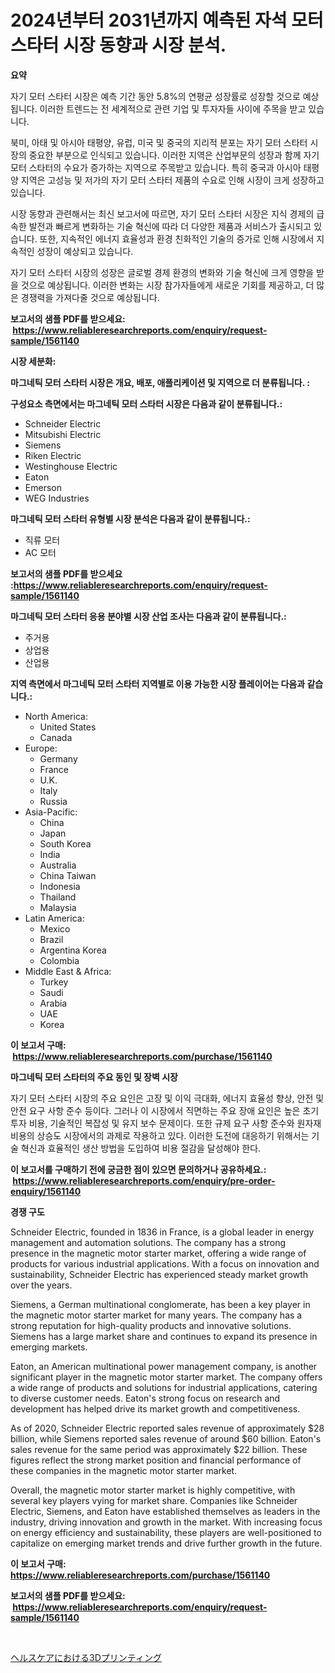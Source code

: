 <p><h1>2024년부터 2031년까지 예측된 자석 모터 스타터 시장 동향과 시장 분석.</h1></p><p><strong>요약</strong></p>
<p><p>자기 모터 스타터 시장은 예측 기간 동안 5.8%의 연평균 성장률로 성장할 것으로 예상됩니다. 이러한 트렌드는 전 세계적으로 관련 기업 및 투자자들 사이에 주목을 받고 있습니다.</p><p>북미, 아태 및 아시아 태평양, 유럽, 미국 및 중국의 지리적 분포는 자기 모터 스타터 시장의 중요한 부분으로 인식되고 있습니다. 이러한 지역은 산업부문의 성장과 함께 자기 모터 스타터의 수요가 증가하는 지역으로 주목받고 있습니다. 특히 중국과 아시아 태평양 지역은 고성능 및 저가의 자기 모터 스타터 제품의 수요로 인해 시장이 크게 성장하고 있습니다.</p><p>시장 동향과 관련해서는 최신 보고서에 따르면, 자기 모터 스타터 시장은 지식 경제의 급속한 발전과 빠르게 변화하는 기술 혁신에 따라 더 다양한 제품과 서비스가 출시되고 있습니다. 또한, 지속적인 에너지 효율성과 환경 친화적인 기술의 증가로 인해 시장에서 지속적인 성장이 예상되고 있습니다.</p><p>자기 모터 스타터 시장의 성장은 글로벌 경제 환경의 변화와 기술 혁신에 크게 영향을 받을 것으로 예상됩니다. 이러한 변화는 시장 참가자들에게 새로운 기회를 제공하고, 더 많은 경쟁력을 가져다줄 것으로 예상됩니다.</p></p>
<p><strong>보고서의 샘플 PDF를 받으세요: &nbsp;<a href="https://www.reliableresearchreports.com/enquiry/request-sample/1561140">https://www.reliableresearchreports.com/enquiry/request-sample/1561140</a></strong></p>
<p><strong>시장 세분화:</strong></p>
<p><strong> 마그네틱 모터 스타터 시장은 개요, 배포, 애플리케이션 및 지역으로 더 분류됩니다. :</strong></p>
<p><strong>구성요소 측면에서는 마그네틱 모터 스타터 시장은 다음과 같이 분류됩니다.:</strong></p>
<p><ul><li>Schneider Electric</li><li>Mitsubishi Electric</li><li>Siemens</li><li>Riken Electric</li><li>Westinghouse Electric</li><li>Eaton</li><li>Emerson</li><li>WEG Industries</li></ul></p>
<p><strong> 마그네틱 모터 스타터 유형별 시장 분석은 다음과 같이 분류됩니다.:</strong></p>
<p><ul><li>직류 모터</li><li>AC 모터</li></ul></p>
<p><strong>보고서의 샘플 PDF를 받으세요 :<a href="https://www.reliableresearchreports.com/enquiry/request-sample/1561140">https://www.reliableresearchreports.com/enquiry/request-sample/1561140</a></strong></p>
<p><strong> 마그네틱 모터 스타터 응용 분야별 시장 산업 조사는 다음과 같이 분류됩니다.:</strong></p>
<p><ul><li>주거용</li><li>상업용</li><li>산업용</li></ul></p>
<p><strong>지역 측면에서 마그네틱 모터 스타터 지역별로 이용 가능한 시장 플레이어는 다음과 같습니다.:</strong></p>
<p><ul>
    <li>
        North America:
        <ul>
            <li>United States</li>
            <li>Canada</li>
        </ul>
    </li>
    <li>
        Europe:
        <ul>
            <li>Germany</li>
            <li>France</li>
            <li>U.K.</li>
            <li>Italy</li>
            <li>Russia</li>
        </ul>
    </li>
    <li>
        Asia-Pacific:
        <ul>
            <li>China</li>
            <li>Japan</li>
            <li>South Korea</li>
            <li>India</li>
            <li>Australia</li>
            <li>China Taiwan</li>
            <li>Indonesia</li>
            <li>Thailand</li>
            <li>Malaysia</li>
        </ul>
    </li>
    <li>
        Latin America:
        <ul>
            <li>Mexico</li>
            <li>Brazil</li>
            <li>Argentina Korea</li>
            <li>Colombia</li>
        </ul>
    </li>
    <li>
        Middle East & Africa:
        <ul>
            <li>Turkey</li>
            <li>Saudi</li>
            <li>Arabia</li>
            <li>UAE</li>
            <li>Korea</li>
        </ul>
    </li>
    </ul></p>
<p><strong>이 보고서 구매: &nbsp;<a href="https://www.reliableresearchreports.com/purchase/1561140">https://www.reliableresearchreports.com/purchase/1561140</a></strong></p>
<p><strong>마그네틱 모터 스타터의 주요 동인 및 장벽 시장</strong></p>
<p><p>자기 모터 스타터 시장의 주요 요인은 고장 및 이익 극대화, 에너지 효율성 향상, 안전 및 안전 요구 사항 준수 등이다. 그러나 이 시장에서 직면하는 주요 장애 요인은 높은 초기 투자 비용, 기술적인 복잡성 및 유지 보수 문제이다. 또한 규제 요구 사항 준수와 원자재 비용의 상승도 시장에서의 과제로 작용하고 있다. 이러한 도전에 대응하기 위해서는 기술 혁신과 효율적인 생산 방법을 도입하여 비용 절감을 달성해야 한다.</p></p>
<p><strong>이 보고서를 구매하기 전에 궁금한 점이 있으면 문의하거나 공유하세요.: &nbsp;<a href="https://www.reliableresearchreports.com/enquiry/pre-order-enquiry/1561140">https://www.reliableresearchreports.com/enquiry/pre-order-enquiry/1561140</a></strong></p>
<p><strong>경쟁 구도</strong></p>
<p><p>Schneider Electric, founded in 1836 in France, is a global leader in energy management and automation solutions. The company has a strong presence in the magnetic motor starter market, offering a wide range of products for various industrial applications. With a focus on innovation and sustainability, Schneider Electric has experienced steady market growth over the years.</p><p>Siemens, a German multinational conglomerate, has been a key player in the magnetic motor starter market for many years. The company has a strong reputation for high-quality products and innovative solutions. Siemens has a large market share and continues to expand its presence in emerging markets.</p><p>Eaton, an American multinational power management company, is another significant player in the magnetic motor starter market. The company offers a wide range of products and solutions for industrial applications, catering to diverse customer needs. Eaton's strong focus on research and development has helped drive its market growth and competitiveness.</p><p>As of 2020, Schneider Electric reported sales revenue of approximately $28 billion, while Siemens reported sales revenue of around $60 billion. Eaton's sales revenue for the same period was approximately $22 billion. These figures reflect the strong market position and financial performance of these companies in the magnetic motor starter market.</p><p>Overall, the magnetic motor starter market is highly competitive, with several key players vying for market share. Companies like Schneider Electric, Siemens, and Eaton have established themselves as leaders in the industry, driving innovation and growth in the market. With increasing focus on energy efficiency and sustainability, these players are well-positioned to capitalize on emerging market trends and drive further growth in the future.</p></p>
<p><strong>이 보고서 구매: &nbsp; <a href="https://www.reliableresearchreports.com/purchase/1561140">https://www.reliableresearchreports.com/purchase/1561140</a></strong></p>
<p><strong>보고서의 샘플 PDF를 받으세요: &nbsp;<a href="https://www.reliableresearchreports.com/enquiry/request-sample/1561140">https://www.reliableresearchreports.com/enquiry/request-sample/1561140</a></strong><strong></strong></p>
<p>&nbsp;</p>
<p><p><a href="https://github.com/nemesis2824/Market-Research-Report-List-1/blob/main/35508676592.md">ヘルスケアにおける3Dプリンティング</a></p></p>